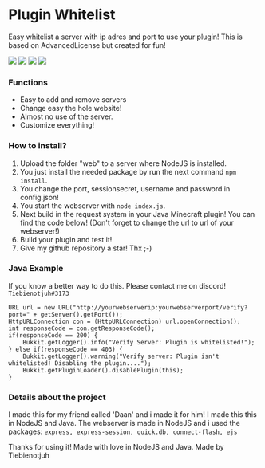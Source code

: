 # Plugin Whitelist
Easy whitelist a server with ip adres and port to use your plugin! This is based on AdvancedLicense but created for fun!

![](https://img.shields.io/github/stars/Tiebienotjuh/PluginVerify)
![](https://img.shields.io/github/forks/Tiebienotjuh/PluginVerify)
![](https://img.shields.io/github/release/Tiebienotjuh/PluginVerify)
![](https://img.shields.io/github/issues/Tiebienotjuh/PluginVerify)
### Functions

-  Easy to add and remove servers
- Change easy the hole website!
- Almost no use of the server.
- Customize everything!

### How to install?
1. Upload the folder "web" to a server where NodeJS is installed.
1. You just install the needed package by run the next command `npm install`.
1. You change the port, sessionsecret, username and password in config.json!
1. You start the webserver with `node index.js`.
1. Next build in the request system in your Java Minecraft plugin! You can find the code below! (Don't forget to change the url to url of your webserver!)
1. Build your plugin and test it! 
7. Give my github repository a star! Thx ;-)

### Java Example
If you know a better way to do this. Please contact me on discord! `Tiebienotjuh#3173`

```
URL url = new URL("http://yourwebserverip:yourwebserverport/verify?port=" + getServer().getPort());
HttpURLConnection con = (HttpURLConnection) url.openConnection();
int responseCode = con.getResponseCode();
if(responseCode == 200) {
    Bukkit.getLogger().info("Verify Server: Plugin is whitelisted!");
} else if(responseCode == 403) {
    Bukkit.getLogger().warning("Verify server: Plugin isn't whitelisted! Disabling the plugin....");
    Bukkit.getPluginLoader().disablePlugin(this);
}
```

### Details about the project
I made this for my friend called 'Daan' and i made it for him!
I made this this in NodeJS and Java. The webserver is made in NodeJS and i used the packages:
`express, express-session, quick.db, connect-flash, ejs`

Thanks for using it! Made with love in NodeJS and Java.
Made by Tiebienotjuh
